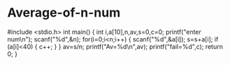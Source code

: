 # Average-of-n-num
#include &lt;stdio.h> int main()  {    int i,a[10],n,av,s=0,c=0;    printf("enter num\n");    scanf("%d",&amp;n);    for(i=0;i&lt;n;i++)    {      scanf("%d",&amp;a[i]);      s=s+a[i];      if (a[i]&lt;40)      {        c++;      }    }    av=s/n;    printf("Av=%d\n",av);    printf("fail=%d",c);        return 0;  }
